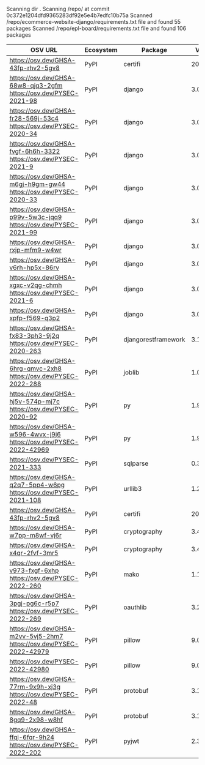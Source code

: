 Scanning dir .
Scanning /repo/ at commit 0c372e1204dfd9365283df92e5e4b7edfc10b75a
Scanned /repo/ecommerce-website-django/requirements.txt file and found 55 packages
Scanned /repo/epl-board/requirements.txt file and found 106 packages

| OSV URL | Ecosystem | Package | Version | Source |
| --- | --- | --- | --- | --- |
| https://osv.dev/GHSA-43fp-rhv2-5gv8 | PyPI | certifi | 2020.6.20 | ecommerce-website-django/requirements.txt |
| https://osv.dev/GHSA-68w8-qjq3-2gfm<br/>https://osv.dev/PYSEC-2021-98 | PyPI | django | 3.0.7 | ecommerce-website-django/requirements.txt |
| https://osv.dev/GHSA-fr28-569j-53c4<br/>https://osv.dev/PYSEC-2020-34 | PyPI | django | 3.0.7 | ecommerce-website-django/requirements.txt |
| https://osv.dev/GHSA-fvgf-6h6h-3322<br/>https://osv.dev/PYSEC-2021-9 | PyPI | django | 3.0.7 | ecommerce-website-django/requirements.txt |
| https://osv.dev/GHSA-m6gj-h9gm-gw44<br/>https://osv.dev/PYSEC-2020-33 | PyPI | django | 3.0.7 | ecommerce-website-django/requirements.txt |
| https://osv.dev/GHSA-p99v-5w3c-jqq9<br/>https://osv.dev/PYSEC-2021-99 | PyPI | django | 3.0.7 | ecommerce-website-django/requirements.txt |
| https://osv.dev/GHSA-rxjp-mfm9-w4wr | PyPI | django | 3.0.7 | ecommerce-website-django/requirements.txt |
| https://osv.dev/GHSA-v6rh-hp5x-86rv | PyPI | django | 3.0.7 | ecommerce-website-django/requirements.txt |
| https://osv.dev/GHSA-xgxc-v2qg-chmh<br/>https://osv.dev/PYSEC-2021-6 | PyPI | django | 3.0.7 | ecommerce-website-django/requirements.txt |
| https://osv.dev/GHSA-xpfp-f569-q3p2 | PyPI | django | 3.0.7 | ecommerce-website-django/requirements.txt |
| https://osv.dev/GHSA-fx83-3ph3-9j2q<br/>https://osv.dev/PYSEC-2020-263 | PyPI | djangorestframework | 3.11.1 | ecommerce-website-django/requirements.txt |
| https://osv.dev/GHSA-6hrg-qmvc-2xh8<br/>https://osv.dev/PYSEC-2022-288 | PyPI | joblib | 1.0.1 | ecommerce-website-django/requirements.txt |
| https://osv.dev/GHSA-hj5v-574p-mj7c<br/>https://osv.dev/PYSEC-2020-92 | PyPI | py | 1.9.0 | ecommerce-website-django/requirements.txt |
| https://osv.dev/GHSA-w596-4wvx-j9j6<br/>https://osv.dev/PYSEC-2022-42969 | PyPI | py | 1.9.0 | ecommerce-website-django/requirements.txt |
| https://osv.dev/PYSEC-2021-333 | PyPI | sqlparse | 0.3.1 | ecommerce-website-django/requirements.txt |
| https://osv.dev/GHSA-q2q7-5pp4-w6pg<br/>https://osv.dev/PYSEC-2021-108 | PyPI | urllib3 | 1.25.9 | ecommerce-website-django/requirements.txt |
| https://osv.dev/GHSA-43fp-rhv2-5gv8 | PyPI | certifi | 2020.6.20 | epl-board/requirements.txt |
| https://osv.dev/GHSA-w7pp-m8wf-vj6r | PyPI | cryptography | 3.4.8 | epl-board/requirements.txt |
| https://osv.dev/GHSA-x4qr-2fvf-3mr5 | PyPI | cryptography | 3.4.8 | epl-board/requirements.txt |
| https://osv.dev/GHSA-v973-fxgf-6xhp<br/>https://osv.dev/PYSEC-2022-260 | PyPI | mako | 1.1.3 | epl-board/requirements.txt |
| https://osv.dev/GHSA-3pgj-pg6c-r5p7<br/>https://osv.dev/PYSEC-2022-269 | PyPI | oauthlib | 3.2.0 | epl-board/requirements.txt |
| https://osv.dev/GHSA-m2vv-5vj5-2hm7<br/>https://osv.dev/PYSEC-2022-42979 | PyPI | pillow | 9.0.1 | epl-board/requirements.txt |
| https://osv.dev/PYSEC-2022-42980 | PyPI | pillow | 9.0.1 | epl-board/requirements.txt |
| https://osv.dev/GHSA-77rm-9x9h-xj3g<br/>https://osv.dev/PYSEC-2022-48 | PyPI | protobuf | 3.12.4 | epl-board/requirements.txt |
| https://osv.dev/GHSA-8gq9-2x98-w8hf | PyPI | protobuf | 3.12.4 | epl-board/requirements.txt |
| https://osv.dev/GHSA-ffqj-6fqr-9h24<br/>https://osv.dev/PYSEC-2022-202 | PyPI | pyjwt | 2.3.0 | epl-board/requirements.txt |
